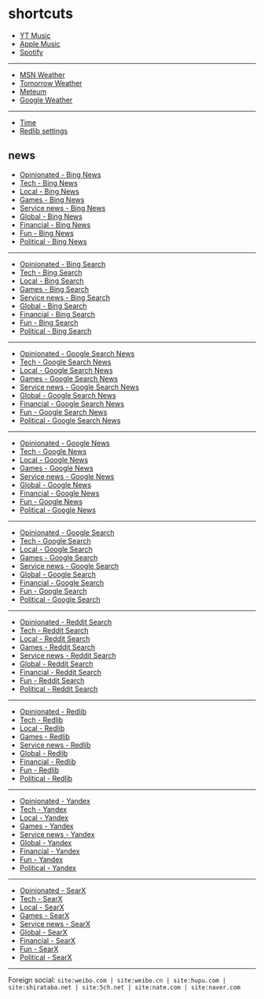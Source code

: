 # shortcuts

- [YT Music](https://music.youtube.com)
- [Apple Music](https://music.apple.com)
- [Spotify](https://open.spotify.com)

---

- [MSN Weather](https://www.msn.com/en-us/weather/maps/radar)
- [Tomorrow Weather](https://weather.tomorrow.io)
- [Meteum](https://meteum.ai/weather/search)
- [Google Weather](https://www.google.com/search?q=weather&udm=0&safe=off)

---

- [Time](https://time.is/?c=d3l1_3F_3j1_3Y1_3WXth2i2s.TAXfmrXc1Xo480Xz1Xa1Xb51ea29.4e4185.28571f.2d99db.abbd8.1bb85e.1c3b23Xw1Xv20240528Xh0Xi1XZ1XmXuXB1Xs0)
- [Redlib settings](https://redlib.freedit.eu/settings/restore/?theme=system&front_page=default&layout=card&wide=off&post_sort=top&comment_sort=top&show_nsfw=on&use_hls=off&hide_hls_notification=off&hide_awards=off&fixed_navbar=on&subscriptions=&filters=)

## news

- [Opinionated - Bing News](https://www.bing.com/news/search?q=(best+game)+OR+(best+show)+OR+(best+movie)+OR+(improve+game)+OR+(improve+show)+OR+(improve+movie)+OR+(game+of+year)+OR+(show+of+year)+OR+(movie+of+year)+OR+(disappoint+game)+OR+(disappoint+show)+OR+(disappoint+movie)+OR+(disappoint+decision)+OR+(disappoint+move)+OR+(best+decision)+OR+(best+move)&qft=interval%3d"7")
- [Tech - Bing News](https://www.bing.com/news/search?q=msft+OR+aapl+OR+goog+OR+qcom+OR+amzn+OR+intl+OR+(reveal+tv)+OR+(reveal+show)+OR+(reveal+game)+OR+(announce+tv)+OR+(announce+show)+OR+(announce+game)+OR+(announce+decision)+OR+(announce+move)&qft=interval%3d"7")
- [Local - Bing News](https://www.bing.com/news/search?q=%22newsinfo+inquirer+net%22+OR+%22news+abs-cbn+com+news%22+OR+%22philstar+com+nation%22+OR+%22gmanetwork+com+news+topstories%22+OR+%22sports+inquirer+net%22+OR+%22pop+inquirer+net%22&qft=interval%3d"7")
- [Games - Bing News](https://www.bing.com/news/search?qft=interval%3d"7"&q=genshin+OR+valorant+OR+%28wuthering+waves%29+OR+overwatch+OR+%28sonic+hedgehog%29+OR+%22sonic+sega%22+OR+%22super+mario%22+OR+%22mario+bros%22+OR+%28mario+luigi%29+OR+%22call+of+duty%22+OR+%22cod+game%22+OR+%22counter+strike%22+OR+counterstrike+OR+%22cs+2%22+OR+cs2)
- [Service news - Bing News](https://www.bing.com/news/search?qft=interval%3d"7"&q=(pc+game+pass)+OR+surfshark+OR+%22youtube+music%22+OR+firefox+OR+mozilla+OR+chromium+OR+%22apple+music%22+OR+(chat+gpt)+OR+ios+OR+%22windows+11%22)
- [Global - Bing News](https://www.bing.com/news/search?q=%22newsnationnow+com+world%22+OR+%22wsj+com+world%22+OR+%22france24+com+en+live-news%22+OR+%22csmonitor+com+world%22+OR+%22reuters+com+world%22&qft=interval%3d"7")
- [Financial - Bing News](https://www.bing.com/news/search?q=(msft+OR+aapl+OR+goog+OR+qcom+OR+amzn+OR+intl+OR+amd+OR+arm)+("benzinga+com"+OR+"investing+com+news"+OR+"finance+yahoo+com+news"+OR+"tradingview+com+news")&qft=interval%3d"7")
- [Fun - Bing News](https://www.bing.com/news/search?qft=interval%3d"7"&q=%22caranddriver+com+news%22+OR+%22roadandtrack+com+news%22+OR+%22jalopnik+com%22+OR+%22topgear+com+ph+news%22+OR+%22soranews24+com%22+OR+%22hollywoodreporter+com+business%22+OR+%22variety+com+2024+digital%22+OR+%22variety+com+2024+biz%22)
- [Political - Bing News](https://www.bing.com/news/search?qft=interval%3d"7"&q=%28election+OR+politics+OR+nominee+OR+candidate+OR+poll+OR+debate+OR+protest+OR+indict+OR+ruling+OR+punish%29+%28%22newsnationnow+com%22+OR+%22wsj+com%22+OR+%22france24+com%22+OR+%22csmonitor+com%22+OR+%22reuters+com%22+OR+%22gmanetwork+com%22+OR+%22inquirer+net%22+OR+%22benzinga+com%22+OR+%22investing+com%22+OR+%22finance+yahoo+com%22%29)
<!-- Format: - [*queryTitle* - Bing News](https://www.bing.com/news/search?qft=interval%3d"7"&q=[query]) -->

---

- [Opinionated - Bing Search](https://www.bing.com/search?q=(best+game)+OR+(best+show)+OR+(best+movie)+OR+(improve+game)+OR+(improve+show)+OR+(improve+movie)+OR+(game+of+year)+OR+(show+of+year)+OR+(movie+of+year)+OR+(disappoint+game)+OR+(disappoint+show)+OR+(disappoint+movie)+OR+(disappoint+decision)+OR+(disappoint+move)+OR+(best+decision)+OR+(best+move)&filters=ex1%3a%22ez1%22&mkt=en-US&setlang=en-us)
- [Tech - Bing Search](https://www.bing.com/search?q=msft+OR+aapl+OR+goog+OR+qcom+OR+amzn+OR+intl+OR+(reveal+tv)+OR+(reveal+show)+OR+(reveal+game)+OR+(announce+tv)+OR+(announce+show)+OR+(announce+game)+OR+(announce+decision)+OR+(announce+move)&filters=ex1%3a%22ez1%22&mkt=en-US&setlang=en-us)
- [Local - Bing Search](https://www.bing.com/search?q=%22newsinfo+inquirer+net%22+OR+%22news+abs-cbn+com+news%22+OR+%22philstar+com+nation%22+OR+%22gmanetwork+com+news+topstories%22+OR+%22sports+inquirer+net%22+OR+%22pop+inquirer+net%22&filters=ex1%3a%22ez1%22&mkt=en-US&setlang=en-us)
- [Games - Bing Search](https://www.bing.com/search?filters=ex1%3a%22ez1%22&mkt=en-US&setlang=en-us&q=genshin+OR+valorant+OR+%28wuthering+waves%29+OR+overwatch+OR+%28sonic+hedgehog%29+OR+%22sonic+sega%22+OR+%22super+mario%22+OR+%22mario+bros%22+OR+%28mario+luigi%29+OR+%22call+of+duty%22+OR+%22cod+game%22+OR+%22counter+strike%22+OR+counterstrike+OR+%22cs+2%22+OR+cs2)
- [Service news - Bing Search](https://www.bing.com/search?filters=ex1%3a%22ez1%22&mkt=en-US&setlang=en-us&q=(pc+game+pass)+OR+surfshark+OR+%22youtube+music%22+OR+firefox+OR+mozilla+OR+chromium+OR+%22apple+music%22+OR+(chat+gpt)+OR+ios+OR+%22windows+11%22)
- [Global - Bing Search](https://www.bing.com/search?q=%22newsnationnow+com+world%22+OR+%22wsj+com+world%22+OR+%22france24+com+en+live-news%22+OR+%22csmonitor+com+world%22+OR+%22reuters+com+world%22&filters=ex1%3a%22ez1%22&mkt=en-US&setlang=en-us)
- [Financial - Bing Search](https://www.bing.com/search?q=(msft+OR+aapl+OR+goog+OR+qcom+OR+amzn+OR+intl+OR+amd+OR+arm)+("benzinga+com"+OR+"investing+com+news"+OR+"finance+yahoo+com+news"+OR+"tradingview+com+news")&filters=ex1%3a%22ez1%22&mkt=en-US&setlang=en-us)
- [Fun - Bing Search](https://www.bing.com/search?filters=ex1%3a%22ez1%22&mkt=en-US&setlang=en-us&q=%22caranddriver+com+news%22+OR+%22roadandtrack+com+news%22+OR+%22jalopnik+com%22+OR+%22topgear+com+ph+news%22+OR+%22soranews24+com%22+OR+%22hollywoodreporter+com+business%22+OR+%22variety+com+2024+digital%22+OR+%22variety+com+2024+biz%22)
- [Political - Bing Search](https://www.bing.com/search?filters=ex1%3a%22ez1%22&mkt=en-US&setlang=en-us&q=%28election+OR+politics+OR+nominee+OR+candidate+OR+poll+OR+debate+OR+protest+OR+indict+OR+ruling+OR+punish%29+%28%22newsnationnow+com%22+OR+%22wsj+com%22+OR+%22france24+com%22+OR+%22csmonitor+com%22+OR+%22reuters+com%22+OR+%22gmanetwork+com%22+OR+%22inquirer+net%22+OR+%22benzinga+com%22+OR+%22investing+com%22+OR+%22finance+yahoo+com%22%29)
<!-- Format: - [*queryTitle* - Bing Search](https://www.bing.com/search?filters=ex1%3a%22ez1%22&mkt=en-US&setlang=en-us&q=[query]) -->

---

- [Opinionated - Google Search News](https://www.google.com/search?safe=off&tbs=qdr:d&tbm=nws&nfpr=1&q=(best+game)+OR+(best+show)+OR+(best+movie)+OR+(improve+game)+OR+(improve+show)+OR+(improve+movie)+OR+(game+of+year)+OR+(show+of+year)+OR+(movie+of+year)+OR+(disappoint+game)+OR+(disappoint+show)+OR+(disappoint+movie)+OR+(disappoint+decision)+OR+(disappoint+move)+OR+(best+decision)+OR+(best+move))
- [Tech - Google Search News](https://www.google.com/search?safe=off&tbs=qdr:d&tbm=nws&nfpr=1&lr=lang_en&q=msft+OR+aapl+OR+goog+OR+qcom+OR+amzn+OR+intl+OR+(reveal+tv)+OR+(reveal+show)+OR+(reveal+game)+OR+(announce+tv)+OR+(announce+show)+OR+(announce+game)+OR+(announce+decision)+OR+(announce+move))
- [Local - Google Search News](https://www.google.com/search?safe=off&tbs=qdr:d&tbm=nws&nfpr=1&q=%22newsinfo+inquirer+net%22+OR+%22news+abs-cbn+com+news%22+OR+%22philstar+com+nation%22+OR+%22gmanetwork+com+news+topstories%22+OR+%22sports+inquirer+net%22+OR+%22pop+inquirer+net%22)
- [Games - Google Search News](https://www.google.com/search?safe=off&tbs=qdr:d&tbm=nws&nfpr=1&lr=lang_en&q=genshin+OR+valorant+OR+%28wuthering+waves%29+OR+overwatch+OR+%28sonic+hedgehog%29+OR+%22sonic+sega%22+OR+%22super+mario%22+OR+%22mario+bros%22+OR+%28mario+luigi%29+OR+%22call+of+duty%22+OR+%22cod+game%22+OR+%22counter+strike%22+OR+counterstrike+OR+%22cs+2%22+OR+cs2)
- [Service news - Google Search News](https://www.google.com/search?safe=off&tbs=qdr:d&tbm=nws&nfpr=1&lr=lang_en&q=(pc+game+pass)+OR+surfshark+OR+%22youtube+music%22+OR+firefox+OR+mozilla+OR+chromium+OR+%22apple+music%22+OR+(chat+gpt)+OR+ios+OR+%22windows+11%22)
- [Global - Google Search News](https://www.google.com/search?safe=off&tbs=qdr:d&tbm=nws&nfpr=1&q=%22newsnationnow+com+world%22+OR+%22wsj+com+world%22+OR+%22france24+com+en+live-news%22+OR+%22csmonitor+com+world%22+OR+%22reuters+com+world%22)
- [Financial - Google Search News](https://www.google.com/search?safe=off&tbs=qdr:d&tbm=nws&nfpr=1&q=(msft+OR+aapl+OR+goog+OR+qcom+OR+amzn+OR+intl+OR+amd+OR+arm)+("benzinga+com"+OR+"investing+com+news"+OR+"finance+yahoo+com+news"+OR+"tradingview+com+news"))
- [Fun - Google Search News](https://www.google.com/search?safe=off&tbs=qdr:d&tbm=nws&nfpr=1&q=%22caranddriver+com+news%22+OR+%22roadandtrack+com+news%22+OR+%22jalopnik+com%22+OR+%22topgear+com+ph+news%22+OR+%22soranews24+com%22+OR+%22hollywoodreporter+com+business%22+OR+%22variety+com+2024+digital%22+OR+%22variety+com+2024+biz%22)
- [Political - Google Search News](https://www.google.com/search?safe=off&tbs=qdr:d&tbm=nws&nfpr=1&q=%28election+OR+politics+OR+nominee+OR+candidate+OR+poll+OR+debate+OR+protest+OR+indict+OR+ruling+OR+punish%29+%28%22newsnationnow+com%22+OR+%22wsj+com%22+OR+%22france24+com%22+OR+%22csmonitor+com%22+OR+%22reuters+com%22+OR+%22gmanetwork+com%22+OR+%22inquirer+net%22+OR+%22benzinga+com%22+OR+%22investing+com%22+OR+%22finance+yahoo+com%22%29)
<!-- Format: - [*queryTitle* - Google Search News](https://www.google.com/search?safe=off&tbs=qdr:d&tbm=nws&nfpr=1&lr=lang_en&q=[query]) -->

---

- [Opinionated - Google News](https://news.google.com/search?q=when:1d+(best+game)+OR+(best+show)+OR+(best+movie)+OR+(improve+game)+OR+(improve+show)+OR+(improve+movie)+OR+(game+of+year)+OR+(show+of+year)+OR+(movie+of+year)+OR+(disappoint+game)+OR+(disappoint+show)+OR+(disappoint+movie)+OR+(disappoint+decision)+OR+(disappoint+move)+OR+(best+decision)+OR+(best+move))
- [Tech - Google News](https://news.google.com/search?q=when:1d+msft+OR+aapl+OR+goog+OR+qcom+OR+amzn+OR+intl+OR+(reveal+tv)+OR+(reveal+show)+OR+(reveal+game)+OR+(announce+tv)+OR+(announce+show)+OR+(announce+game)+OR+(announce+decision)+OR+(announce+move))
- [Local - Google News](https://news.google.com/search?q=when:1d+%22newsinfo+inquirer+net%22+OR+%22news+abs-cbn+com+news%22+OR+%22philstar+com+nation%22+OR+%22gmanetwork+com+news+topstories%22+OR+%22sports+inquirer+net%22+OR+%22pop+inquirer+net%22)
- [Games - Google News](https://news.google.com/search?q=when:1d+genshin+OR+valorant+OR+%28wuthering+waves%29+OR+overwatch+OR+%28sonic+hedgehog%29+OR+%22sonic+sega%22+OR+%22super+mario%22+OR+%22mario+bros%22+OR+%28mario+luigi%29+OR+%22call+of+duty%22+OR+%22cod+game%22+OR+%22counter+strike%22+OR+counterstrike+OR+%22cs+2%22+OR+cs2)
- [Service news - Google News](https://news.google.com/search?q=when:1d+(pc+game+pass)+OR+surfshark+OR+%22youtube+music%22+OR+firefox+OR+mozilla+OR+chromium+OR+%22apple+music%22+OR+(chat+gpt)+OR+ios+OR+%22windows+11%22)
- [Global - Google News](https://news.google.com/search?q=when:1d+%22newsnationnow+com+world%22+OR+%22wsj+com+world%22+OR+%22france24+com+en+live-news%22+OR+%22csmonitor+com+world%22+OR+%22reuters+com+world%22)
- [Financial - Google News](https://news.google.com/search?q=when:1d+(msft+OR+aapl+OR+goog+OR+qcom+OR+amzn+OR+intl+OR+amd+OR+arm)+("benzinga+com"+OR+"investing+com+news"+OR+"finance+yahoo+com+news"+OR+"tradingview+com+news"))
- [Fun - Google News](https://news.google.com/search?q=when:1d+%22caranddriver+com+news%22+OR+%22roadandtrack+com+news%22+OR+%22jalopnik+com%22+OR+%22topgear+com+ph+news%22+OR+%22soranews24+com%22+OR+%22hollywoodreporter+com+business%22+OR+%22variety+com+2024+digital%22+OR+%22variety+com+2024+biz%22)
- [Political - Google News](https://news.google.com/search?q=when:1d+%28election+OR+politics+OR+nominee+OR+candidate+OR+poll+OR+debate+OR+protest+OR+indict+OR+ruling+OR+punish%29+%28%22newsnationnow+com%22+OR+%22wsj+com%22+OR+%22france24+com%22+OR+%22csmonitor+com%22+OR+%22reuters+com%22+OR+%22gmanetwork+com%22+OR+%22inquirer+net%22+OR+%22benzinga+com%22+OR+%22investing+com%22+OR+%22finance+yahoo+com%22%29)
<!-- Format: - [*queryTitle* - Google News](https://news.google.com/search?q=when:1d+[query]) -->

---

- [Opinionated - Google Search](https://www.google.com/search?tbs=qdr:d&safe=off&filter=0&nfpr=1&start=10&q=(best+game)+OR+(best+show)+OR+(best+movie)+OR+(improve+game)+OR+(improve+show)+OR+(improve+movie)+OR+(game+of+year)+OR+(show+of+year)+OR+(movie+of+year)+OR+(disappoint+game)+OR+(disappoint+show)+OR+(disappoint+movie)+OR+(disappoint+decision)+OR+(disappoint+move)+OR+(best+decision)+OR+(best+move))
- [Tech - Google Search](https://www.google.com/search?tbs=qdr:d&safe=off&filter=0&nfpr=1&start=10&lr=lang_en&q=msft+OR+aapl+OR+goog+OR+qcom+OR+amzn+OR+intl+OR+(reveal+tv)+OR+(reveal+show)+OR+(reveal+game)+OR+(announce+tv)+OR+(announce+show)+OR+(announce+game)+OR+(announce+decision)+OR+(announce+move))
- [Local - Google Search](https://www.google.com/search?tbs=qdr:d&safe=off&filter=0&nfpr=1&start=10&lr=lang_en&q=%22newsinfo+inquirer+net%22+OR+%22news+abs-cbn+com+news%22+OR+%22philstar+com+nation%22+OR+%22gmanetwork+com+news+topstories%22+OR+%22sports+inquirer+net%22+OR+%22pop+inquirer+net%22)
- [Games - Google Search](https://www.google.com/search?tbs=qdr:d&safe=off&filter=0&nfpr=1&start=10&lr=lang_en&q=genshin+OR+valorant+OR+%28wuthering+waves%29+OR+overwatch+OR+%28sonic+hedgehog%29+OR+%22sonic+sega%22+OR+%22super+mario%22+OR+%22mario+bros%22+OR+%28mario+luigi%29+OR+%22call+of+duty%22+OR+%22cod+game%22+OR+%22counter+strike%22+OR+counterstrike+OR+%22cs+2%22+OR+cs2)
- [Service news - Google Search](https://www.google.com/search?tbs=qdr:d&safe=off&filter=0&nfpr=1&start=10&q=(pc+game+pass)+OR+surfshark+OR+%22youtube+music%22+OR+firefox+OR+mozilla+OR+chromium+OR+%22apple+music%22+OR+(chat+gpt)+OR+ios+OR+%22windows+11%22)
- [Global - Google Search](https://www.google.com/search?tbs=qdr:d&safe=off&filter=0&nfpr=1&start=10&lr=lang_en&q=%22newsnationnow+com+world%22+OR+%22wsj+com+world%22+OR+%22france24+com+en+live-news%22+OR+%22csmonitor+com+world%22+OR+%22reuters+com+world%22)
- [Financial - Google Search](https://www.google.com/search?tbs=qdr:d&safe=off&filter=0&nfpr=1&start=10&q=(msft+OR+aapl+OR+goog+OR+qcom+OR+amzn+OR+intl+OR+amd+OR+arm)+("benzinga+com"+OR+"investing+com+news"+OR+"finance+yahoo+com+news"+OR+"tradingview+com+news"))
- [Fun - Google Search](https://www.google.com/search?tbs=qdr:d&safe=off&filter=0&nfpr=1&start=10&q=%22caranddriver+com+news%22+OR+%22roadandtrack+com+news%22+OR+%22jalopnik+com%22+OR+%22topgear+com+ph+news%22+OR+%22soranews24+com%22+OR+%22hollywoodreporter+com+business%22+OR+%22variety+com+2024+digital%22+OR+%22variety+com+2024+biz%22)
- [Political - Google Search](https://www.google.com/search?tbs=qdr:d&safe=off&filter=0&nfpr=1&start=10&q=%28election+OR+politics+OR+nominee+OR+candidate+OR+poll+OR+debate+OR+protest+OR+indict+OR+ruling+OR+punish%29+%28%22newsnationnow+com%22+OR+%22wsj+com%22+OR+%22france24+com%22+OR+%22csmonitor+com%22+OR+%22reuters+com%22+OR+%22gmanetwork+com%22+OR+%22inquirer+net%22+OR+%22benzinga+com%22+OR+%22investing+com%22+OR+%22finance+yahoo+com%22%29)
<!-- Format: - [*queryTitle* - Google Search](https://www.google.com/search?tbs=qdr:d&safe=off&filter=0&nfpr=1&start=10&lr=lang_en&q=[query]) -->

---

- [Opinionated - Reddit Search](https://www.reddit.com/search/?sort=top&t=day&q=(best+game)+OR+(best+show)+OR+(best+movie)+OR+(improve+game)+OR+(improve+show)+OR+(improve+movie)+OR+(game+of+year)+OR+(show+of+year)+OR+(movie+of+year)+OR+(disappoint+game)+OR+(disappoint+show)+OR+(disappoint+movie)+OR+(disappoint+decision)+OR+(disappoint+move)+OR+(best+decision)+OR+(best+move))
- [Tech - Reddit Search](https://www.reddit.com/search/?sort=top&t=day&q=msft+OR+aapl+OR+goog+OR+qcom+OR+amzn+OR+intl+OR+(reveal+tv)+OR+(reveal+show)+OR+(reveal+game)+OR+(announce+tv)+OR+(announce+show)+OR+(announce+game)+OR+(announce+decision)+OR+(announce+move))
- [Local - Reddit Search](https://www.reddit.com/search/?sort=top&t=day&q=%22newsinfo+inquirer+net%22+OR+%22news+abs-cbn+com+news%22+OR+%22philstar+com+nation%22+OR+%22gmanetwork+com+news+topstories%22+OR+%22sports+inquirer+net%22+OR+%22pop+inquirer+net%22)
- [Games - Reddit Search](https://www.reddit.com/search/?sort=top&t=day&q=genshin+OR+valorant+OR+%28wuthering+waves%29+OR+overwatch+OR+%28sonic+hedgehog%29+OR+%22sonic+sega%22+OR+%22super+mario%22+OR+%22mario+bros%22+OR+%28mario+luigi%29+OR+%22call+of+duty%22+OR+%22cod+game%22+OR+%22counter+strike%22+OR+counterstrike+OR+%22cs+2%22+OR+cs2)
- [Service news - Reddit Search](https://www.reddit.com/search/?sort=top&t=day&q=(pc+game+pass)+OR+surfshark+OR+%22youtube+music%22+OR+firefox+OR+mozilla+OR+chromium+OR+%22apple+music%22+OR+(chat+gpt)+OR+ios+OR+%22windows+11%22)
- [Global - Reddit Search](https://www.reddit.com/search/?sort=top&t=day&q=%22newsnationnow+com+world%22+OR+%22wsj+com+world%22+OR+%22france24+com+en+live-news%22+OR+%22csmonitor+com+world%22+OR+%22reuters+com+world%22)
- [Financial - Reddit Search](https://www.reddit.com/search/?sort=top&t=day&q=(msft+OR+aapl+OR+goog+OR+qcom+OR+amzn+OR+intl+OR+amd+OR+arm)+("benzinga+com"+OR+"investing+com+news"+OR+"finance+yahoo+com+news"+OR+"tradingview+com+news"))
- [Fun - Reddit Search](https://www.reddit.com/search/?sort=top&t=day&q=%22caranddriver+com+news%22+OR+%22roadandtrack+com+news%22+OR+%22jalopnik+com%22+OR+%22topgear+com+ph+news%22+OR+%22soranews24+com%22+OR+%22hollywoodreporter+com+business%22+OR+%22variety+com+2024+digital%22+OR+%22variety+com+2024+biz%22)
- [Political - Reddit Search](https://www.reddit.com/search/?sort=top&t=day&q=%28election+OR+politics+OR+nominee+OR+candidate+OR+poll+OR+debate+OR+protest+OR+indict+OR+ruling+OR+punish%29+%28%22newsnationnow+com%22+OR+%22wsj+com%22+OR+%22france24+com%22+OR+%22csmonitor+com%22+OR+%22reuters+com%22+OR+%22gmanetwork+com%22+OR+%22inquirer+net%22+OR+%22benzinga+com%22+OR+%22investing+com%22+OR+%22finance+yahoo+com%22%29)
<!-- Format: - [*queryTitle* - Reddit Search](https://www.reddit.com/search/?sort=top&t=day&q=[query]) -->

---

- [Opinionated - Redlib](https://redlib.catsarch.com/search?sort=top&t=day&q=(best+game)+OR+(best+show)+OR+(best+movie)+OR+(improve+game)+OR+(improve+show)+OR+(improve+movie)+OR+(game+of+year)+OR+(show+of+year)+OR+(movie+of+year)+OR+(disappoint+game)+OR+(disappoint+show)+OR+(disappoint+movie)+OR+(disappoint+decision)+OR+(disappoint+move)+OR+(best+decision)+OR+(best+move))
- [Tech - Redlib](https://redlib.catsarch.com/search?sort=top&t=day&q=msft+OR+aapl+OR+goog+OR+qcom+OR+amzn+OR+intl+OR+(reveal+tv)+OR+(reveal+show)+OR+(reveal+game)+OR+(announce+tv)+OR+(announce+show)+OR+(announce+game)+OR+(announce+decision)+OR+(announce+move))
- [Local - Redlib](https://redlib.catsarch.com/search?sort=top&t=day&q=%22newsinfo+inquirer+net%22+OR+%22news+abs-cbn+com+news%22+OR+%22philstar+com+nation%22+OR+%22gmanetwork+com+news+topstories%22+OR+%22sports+inquirer+net%22+OR+%22pop+inquirer+net%22)
- [Games - Redlib](https://redlib.catsarch.com/search?sort=top&t=day&q=genshin+OR+valorant+OR+%28wuthering+waves%29+OR+overwatch+OR+%28sonic+hedgehog%29+OR+%22sonic+sega%22+OR+%22super+mario%22+OR+%22mario+bros%22+OR+%28mario+luigi%29+OR+%22call+of+duty%22+OR+%22cod+game%22+OR+%22counter+strike%22+OR+counterstrike+OR+%22cs+2%22+OR+cs2)
- [Service news - Redlib](https://redlib.catsarch.com/search?sort=top&t=day&q=(pc+game+pass)+OR+surfshark+OR+%22youtube+music%22+OR+firefox+OR+mozilla+OR+chromium+OR+%22apple+music%22+OR+(chat+gpt)+OR+ios+OR+%22windows+11%22)
- [Global - Redlib](https://redlib.catsarch.com/search?sort=top&t=day&q=%22newsnationnow+com+world%22+OR+%22wsj+com+world%22+OR+%22france24+com+en+live-news%22+OR+%22csmonitor+com+world%22+OR+%22reuters+com+world%22)
- [Financial - Redlib](https://redlib.catsarch.com/search?sort=top&t=day&q=(msft+OR+aapl+OR+goog+OR+qcom+OR+amzn+OR+intl+OR+amd+OR+arm)+("benzinga+com"+OR+"investing+com+news"+OR+"finance+yahoo+com+news"+OR+"tradingview+com+news"))
- [Fun - Redlib](https://redlib.catsarch.com/search?sort=top&t=day&q=%22caranddriver+com+news%22+OR+%22roadandtrack+com+news%22+OR+%22jalopnik+com%22+OR+%22topgear+com+ph+news%22+OR+%22soranews24+com%22+OR+%22hollywoodreporter+com+business%22+OR+%22variety+com+2024+digital%22+OR+%22variety+com+2024+biz%22)
- [Political - Redlib](https://redlib.catsarch.com/search?sort=top&t=day&q=%28election+OR+politics+OR+nominee+OR+candidate+OR+poll+OR+debate+OR+protest+OR+indict+OR+ruling+OR+punish%29+%28%22newsnationnow+com%22+OR+%22wsj+com%22+OR+%22france24+com%22+OR+%22csmonitor+com%22+OR+%22reuters+com%22+OR+%22gmanetwork+com%22+OR+%22inquirer+net%22+OR+%22benzinga+com%22+OR+%22investing+com%22+OR+%22finance+yahoo+com%22%29)
<!-- Format: - [*queryTitle* - Redlib](https://redlib.catsarch.com/search?sort=top&t=day&q=[query]) -->

---

- [Opinionated - Yandex](https://yandex.com/search/?text=(best+game)+OR+(best+show)+OR+(best+movie)+OR+(improve+game)+OR+(improve+show)+OR+(improve+movie)+OR+(game+of+year)+OR+(show+of+year)+OR+(movie+of+year)+OR+(disappoint+game)+OR+(disappoint+show)+OR+(disappoint+movie)+OR+(disappoint+decision)+OR+(disappoint+move)+OR+(best+decision)+OR+(best+move)&within=77&noreask=1)
- [Tech - Yandex](https://yandex.com/search/?text=msft+OR+aapl+OR+goog+OR+qcom+OR+amzn+OR+intl+OR+(reveal+tv)+OR+(reveal+show)+OR+(reveal+game)+OR+(announce+tv)+OR+(announce+show)+OR+(announce+game)+OR+(announce+decision)+OR+(announce+move)&within=77&noreask=1)
- [Local - Yandex](https://yandex.com/search/?text=%22newsinfo+inquirer+net%22+OR+%22news+abs-cbn+com+news%22+OR+%22philstar+com+nation%22+OR+%22gmanetwork+com+news+topstories%22+OR+%22sports+inquirer+net%22+OR+%22pop+inquirer+net%22&within=77&noreask=1)
- [Games - Yandex](https://yandex.com/search/?within=77&noreask=1&text=genshin+OR+valorant+OR+%28wuthering+waves%29+OR+overwatch+OR+%28sonic+hedgehog%29+OR+%22sonic+sega%22+OR+%22super+mario%22+OR+%22mario+bros%22+OR+%28mario+luigi%29+OR+%22call+of+duty%22+OR+%22cod+game%22+OR+%22counter+strike%22+OR+counterstrike+OR+%22cs+2%22+OR+cs2)
- [Service news - Yandex](https://yandex.com/search/?within=77&noreask=1&text=(pc+game+pass)+OR+surfshark+OR+%22youtube+music%22+OR+firefox+OR+mozilla+OR+chromium+OR+%22apple+music%22+OR+(chat+gpt)+OR+ios+OR+%22windows+11%22)
- [Global - Yandex](https://yandex.com/search/?text=%22newsnationnow+com+world%22+OR+%22wsj+com+world%22+OR+%22france24+com+en+live-news%22+OR+%22csmonitor+com+world%22+OR+%22reuters+com+world%22&within=77&noreask=1)
- [Financial - Yandex](https://yandex.com/search/?text=(msft+OR+aapl+OR+goog+OR+qcom+OR+amzn+OR+intl+OR+amd+OR+arm)+("benzinga+com"+OR+"investing+com+news"+OR+"finance+yahoo+com+news"+OR+"tradingview+com+news")&within=77&noreask=1)
- [Fun - Yandex](https://yandex.com/search/?within=77&noreask=1&text=%22caranddriver+com+news%22+OR+%22roadandtrack+com+news%22+OR+%22jalopnik+com%22+OR+%22topgear+com+ph+news%22+OR+%22soranews24+com%22+OR+%22hollywoodreporter+com+business%22+OR+%22variety+com+2024+digital%22+OR+%22variety+com+2024+biz%22)
- [Political - Yandex](https://yandex.com/search/?within=77&noreask=1&text=%28election+OR+politics+OR+nominee+OR+candidate+OR+poll+OR+debate+OR+protest+OR+indict+OR+ruling+OR+punish%29+%28%22newsnationnow+com%22+OR+%22wsj+com%22+OR+%22france24+com%22+OR+%22csmonitor+com%22+OR+%22reuters+com%22+OR+%22gmanetwork+com%22+OR+%22inquirer+net%22+OR+%22benzinga+com%22+OR+%22investing+com%22+OR+%22finance+yahoo+com%22%29)
<!-- Format: - [*queryTitle* - Yandex](https://yandex.com/search/?within=77&noreask=1&text=[query]) -->

---

- [Opinionated - SearX](https://searx.tiekoetter.com/search?language=en-US&time_range=day&safesearch=0&pageno=2&q=(best+game)+OR+(best+show)+OR+(best+movie)+OR+(improve+game)+OR+(improve+show)+OR+(improve+movie)+OR+(game+of+year)+OR+(show+of+year)+OR+(movie+of+year)+OR+(disappoint+game)+OR+(disappoint+show)+OR+(disappoint+movie)+OR+(disappoint+decision)+OR+(disappoint+move)+OR+(best+decision)+OR+(best+move))
- [Tech - SearX](https://searx.tiekoetter.com/search?language=en-US&time_range=day&safesearch=0&pageno=2&q=msft+OR+aapl+OR+goog+OR+qcom+OR+amzn+OR+intl+OR+(reveal+tv)+OR+(reveal+show)+OR+(reveal+game)+OR+(announce+tv)+OR+(announce+show)+OR+(announce+game)+OR+(announce+decision)+OR+(announce+move))
- [Local - SearX](https://searx.tiekoetter.com/search?language=en-US&time_range=day&safesearch=0&pageno=2&q=%22newsinfo+inquirer+net%22+OR+%22news+abs-cbn+com+news%22+OR+%22philstar+com+nation%22+OR+%22gmanetwork+com+news+topstories%22+OR+%22sports+inquirer+net%22+OR+%22pop+inquirer+net%22)
- [Games - SearX](https://searx.tiekoetter.com/search?language=en-US&time_range=day&safesearch=0&pageno=2&q=genshin+OR+valorant+OR+%28wuthering+waves%29+OR+overwatch+OR+%28sonic+hedgehog%29+OR+%22sonic+sega%22+OR+%22super+mario%22+OR+%22mario+bros%22+OR+%28mario+luigi%29+OR+%22call+of+duty%22+OR+%22cod+game%22+OR+%22counter+strike%22+OR+counterstrike+OR+%22cs+2%22+OR+cs2)
- [Service news - SearX](https://searx.tiekoetter.com/search?language=en-US&time_range=day&safesearch=0&pageno=2&q=(pc+game+pass)+OR+surfshark+OR+%22youtube+music%22+OR+firefox+OR+mozilla+OR+chromium+OR+%22apple+music%22+OR+(chat+gpt)+OR+ios+OR+%22windows+11%22)
- [Global - SearX](https://searx.tiekoetter.com/search?language=en-US&time_range=day&safesearch=0&pageno=2&q=%22newsnationnow+com+world%22+OR+%22wsj+com+world%22+OR+%22france24+com+en+live-news%22+OR+%22csmonitor+com+world%22+OR+%22reuters+com+world%22)
- [Financial - SearX](https://searx.tiekoetter.com/search?language=en-US&time_range=day&safesearch=0&pageno=2&q=(msft+OR+aapl+OR+goog+OR+qcom+OR+amzn+OR+intl+OR+amd+OR+arm)+("benzinga+com"+OR+"investing+com+news"+OR+"finance+yahoo+com+news"+OR+"tradingview+com+news"))
- [Fun - SearX](https://searx.tiekoetter.com/search?language=en-US&time_range=day&safesearch=0&pageno=2&q=%22caranddriver+com+news%22+OR+%22roadandtrack+com+news%22+OR+%22jalopnik+com%22+OR+%22topgear+com+ph+news%22+OR+%22soranews24+com%22+OR+%22hollywoodreporter+com+business%22+OR+%22variety+com+2024+digital%22+OR+%22variety+com+2024+biz%22)
- [Political - SearX](https://searx.tiekoetter.com/search?language=en-US&time_range=day&safesearch=0&pageno=2&q=%28election+OR+politics+OR+nominee+OR+candidate+OR+poll+OR+debate+OR+protest+OR+indict+OR+ruling+OR+punish%29+%28%22newsnationnow+com%22+OR+%22wsj+com%22+OR+%22france24+com%22+OR+%22csmonitor+com%22+OR+%22reuters+com%22+OR+%22gmanetwork+com%22+OR+%22inquirer+net%22+OR+%22benzinga+com%22+OR+%22investing+com%22+OR+%22finance+yahoo+com%22%29)
<!-- Format: - [*queryTitle* - SearX](https://searx.tiekoetter.com/search?language=en-US&time_range=day&safesearch=0&pageno=2&q=[query]) -->

<!-- --- -->

<!-- - [*queryTitle* - Brave Search](https://search.brave.com/search?tf=pd&q=[query]) -->
<!-- - [*queryTitle* - swisscows.com](https://swisscows.com/en/web?freshness=Day&query[query]) -->
<!-- [*queryTitle* - Baidu](https://www.baidu.com/s?gpc=stf%3D1720245017%2C1720331417%7Cstftype%3D1&wd=[query]) -->
<!-- Format: - [*queryTitle* - You.com](https://you.com/search?q=[query]) -->
<!-- Format: - [*queryTitle* - DuckDuckGo](https://duckduckgo.com/?df=d&assist=true&q=[query]) -->
<!-- Format: - [*queryTitle* - Ecosia](https://www.ecosia.org/search?freshness=day&q=[query]) -->

<!-- --- -->

---

Foreign social: `site:weibo.com | site:weibo.cn | site:hupu.com | site:shirataba.net | site:5ch.net | site:nate.com | site:naver.com`
